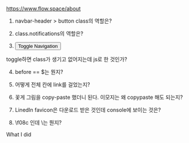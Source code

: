 https://www.flow.space/about

1. navbar-header > button class의 역할은?

2. class.notifications의 역할은?

3. <button class="navbar-toggle" data-target="#nav-toggle" data-toggle="collapse" type="button" aria-expanded="true">
            <span class="sr-only">Toggle Navigation</span>
toggle하면 class가 생기고 없어지는데 js로 한 것인가?

4. before == $는 뭔지?

5. 어떻게 전체 칸에 link를 걸었는지?

6. 꽃게 그림을 copy-paste 했더니 된다. 이모지는 왜 copypaste 해도 되는지?

7. LinedIn favicon은 다운로드 받은 것인데 console에 보이는 것은?

8. \f08c 인데 \는 뭔지?


What I did
